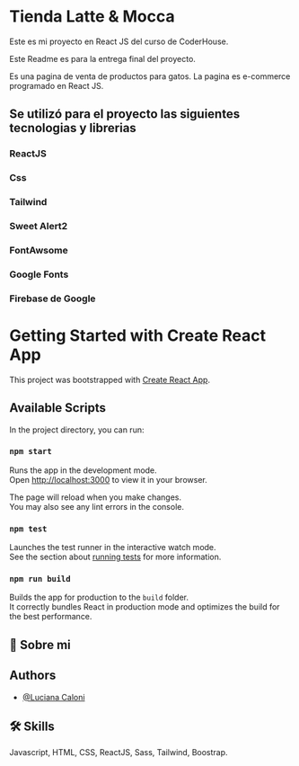 
# Tienda Latte & Mocca
Este es mi proyecto en React JS del curso de CoderHouse. 


Este Readme es para la entrega final del proyecto.


Es una pagina de venta de productos para gatos.
La pagina es e-commerce programado en React JS.



## Se utilizó para el proyecto las siguientes tecnologias y librerias

### ReactJS
### Css
### Tailwind
### Sweet Alert2
### FontAwsome
### Google Fonts
### Firebase de Google


















# Getting Started with Create React App

This project was bootstrapped with [Create React App](https://github.com/facebook/create-react-app).

## Available Scripts

In the project directory, you can run:

### `npm start`

Runs the app in the development mode.\
Open [http://localhost:3000](http://localhost:3000) to view it in your browser.

The page will reload when you make changes.\
You may also see any lint errors in the console.

### `npm test`

Launches the test runner in the interactive watch mode.\
See the section about [running tests](https://facebook.github.io/create-react-app/docs/running-tests) for more information.

### `npm run build`

Builds the app for production to the `build` folder.\
It correctly bundles React in production mode and optimizes the build for the best performance.



## 🚀 Sobre mi



## Authors

- [@Luciana Caloni](https://github.com/LucianaCaloni)


## 🛠 Skills
Javascript, HTML, CSS, ReactJS, Sass, Tailwind, Boostrap.

